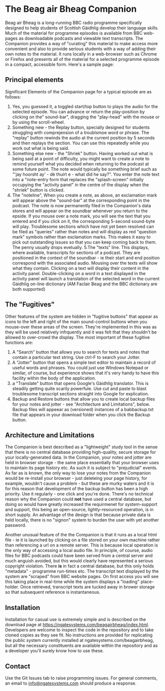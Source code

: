 # The Beag air Bheag Companion

Beag air Bheag is a long-running BBC radio programme specifically designed to help students of Scottish Gàidhlig develop their language skills. Much of the material for programme episodes is available from BBC web-pages as downloadable podcasts and viewable text transcripts. The Companion provides a way of "curating" this material to make access more convenient and also to provide serious students with a way of adding their own notes to the material. It runs locally in a web-browser such as Chrome or Firefox and presents all of the material for a selected programme episode in a compact, accessible form. Here's a sample page:

## Principal elements

Significant Elements of the Companion page for a typical episode are as follows:

1. Yes, you guessed it, a toggled start/top button to plays the audio for the selected episode. You can advance or return the play-position by clicking on the" sound-bar", dragging the "play-head" with the mouse or by using the scroll-wheel.
2. Something new  - the Replay button, specially designed for students struggling with comprejension of a troublsmoe word or phrase. The "replay" button rewinds the audio at the current position by 5 seconds and then replays the section. You can use this repeatedly while you work out what is being said.
3. Something else new - the "Shriek" button. Having worked out what is being said at a point of difficulty, you might want to create a note to remind yourself what you decided when returning to the podcast at some future point. The note would typically be something brief such as "'jay hoorsht ay' - dè thuirt e - what did he say?". You enter the note text into a "note-entry form  that replaces the "splash-screen" initially occupying the "activity panel" in the centre of the display when the "shriek" button is clicked.
4. The "noteline", When you create a note, as above, an exclamation mark will appear above the "sound-bar" at the corresponding point in the podcast. The note is now permanently filed in the Companion's data stores and will appear on the soundbar whenever you return to the epside. If you mouse over a note mark, you will see the text that you entered and if you click on it, the corresponding 5-second sound-byte will play. Troublesome sections which have not yet been resolved can be filed as "queries" rather than notes and will display as red "question mark" symbols rather than exclamation marks. This makes it easy to pick out outstanding issues so that you can keep coming back to them. The penny usually drops evetually.
5.The "texts" line. This displays, where available, transcripts for sections of a podcast. They are positioned in the context of the soundbar - ie their start and end position correspond with the associated audio. Mousing over the texts will show what they contain. Clicking on a text will display their content in the activity panel. Double-clicking on a word in a text displayed in the activity panel will launch a translation of the selected word in the current Gàidhlig on-line dictionary (AM Faclair Beag and the BBC dictionary are both supported)

## The "Fugitives"

Other features of the system are hidden in "fugitive buttons" that appear as icons to the left and right of the main sound-control buttons when you mouse-over these areas of the screen. They're implemented in this was as they will be used relatively infrquently and it was felt that they shouldn't be allowed to over-crowd the display. The most important of these fugitive functions are:

1. A "Search" button that allows you to search for texts and notes that contain a particular text string. Use ctrl-F to search your Jotter.
2. A "Jotter" button that opens a simple text editor to maintain a record of useful words and phrases. You could just use WIndows Notepad or similar, of course, but experience shows that it's very handy to have this facility within the body of the application.
3. a "Translate" button that opens Google's Gàidhlig translator. This is steadily getting quite scarily powerfule. Use cut and paste to blast troublesome transcript sections straight into Google for explication.
4. Backup and Restore buttons that allow you to create local backup files for your notes and jotter - see "Architecture and Limitations", below. Backup files will appeear as (versioned) instances of a babbackup.txt file that appears in your download folder when you click the Backup button.

## Architecture and Limitations

The Companion is best described as a "lightweight" study tool in the sense that there is no central database providing high-quality, secure storage for your locally-generated data.  In the Companion, your notes and jotter are held in browser storage - the same place essentially that your browser uses to maintain its page history etc. As such it is subject to "prejudicial" events. As far as is known, the only way to lose your notes from the Companion would be re-install your browser - just deleteing your page history, for example, wouldn't cause a problem - but these are murky waters and it is for this reason that development of the backup button has been a high priority. Use it regularly - one click and you're done. There's no technical reason why the Companion could **not** have used a central database, but doing so would have greatly increased the requirmenet for system-support and support, this being an open-source, lightly-resourced operation, is in short supply. An advantage of the design is that because private data is held locally, there is no "signon" system to burden the user with yet another password. 

Another unusual feature of the the Companion is that it runs as a local html file - ie it is launched  by clicking on a file stored on your own machine rather than referencing a url on a remote server. This is because local operation is the only way of accessing a local audio file. In principle, of course, audio files for BBC podcasts could have been served from a central server and much anguish avoided, but this would clearly have represented a serious copyright violation. There **is** in fact a central database, but this only holds "metadata" - programme run-times etc. The transcript text displayed by the system are "scraped" from BBC website pages. On first access you will see this taking place in real-time while the system displays a "loading" place-holder. Once retrieved, transcript texts are tucked away in brower storage so that subsequent reference is instantaneous.

## Installation

Installation for casual use is extremely simple and is described on the download page at https://ngatesystems.com/beagairbheag/index.html. Developers are welcome to inspect the code in the repository and to take cloned copies as they see fit. No instructions are provided for replicating the public system currently installed at ngatesystems.com/beagairbheag, but all the necessary constituents are available within the repository and as a developer you'll surely know how to use these.

## Contact

Use the Git Issues tab to raise programming issues. For general comments, an email to info@ngatesystems.com should produce a response.
